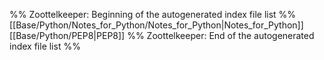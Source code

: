 %% Zoottelkeeper: Beginning of the autogenerated index file list  %%
 [[Base/Python/Notes_for_Python/Notes_for_Python|Notes_for_Python]]
 [[Base/Python/PEP8|PEP8]]
%% Zoottelkeeper: End of the autogenerated index file list  %%
